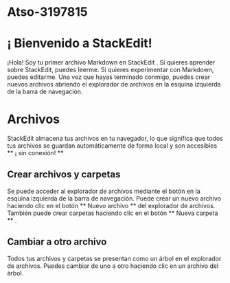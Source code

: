# Atso-3197815
# ¡ Bienvenido a StackEdit!

¡Hola! Soy tu primer archivo Markdown en StackEdit . Si quieres aprender sobre StackEdit, puedes leerme. Si quieres experimentar con Markdown, puedes editarme. Una vez que hayas terminado conmigo, puedes crear nuevos archivos abriendo el explorador de archivos en la esquina izquierda de la barra de navegación.


# Archivos

StackEdit almacena tus archivos en tu navegador, lo que significa que todos tus archivos se guardan automáticamente de forma local y son accesibles ** ¡ sin conexión! **

## Crear archivos y carpetas

Se puede acceder al explorador de archivos mediante el botón en la esquina izquierda de la barra de navegación. Puede crear un nuevo archivo haciendo clic en el botón ** Nuevo archivo ** del explorador de archivos. También puede crear carpetas haciendo clic en el botón ** Nueva carpeta ** .

## Cambiar a otro archivo

Todos tus archivos y carpetas se presentan como un árbol en el explorador de archivos. Puedes cambiar de uno a otro haciendo clic en un archivo del árbol.
